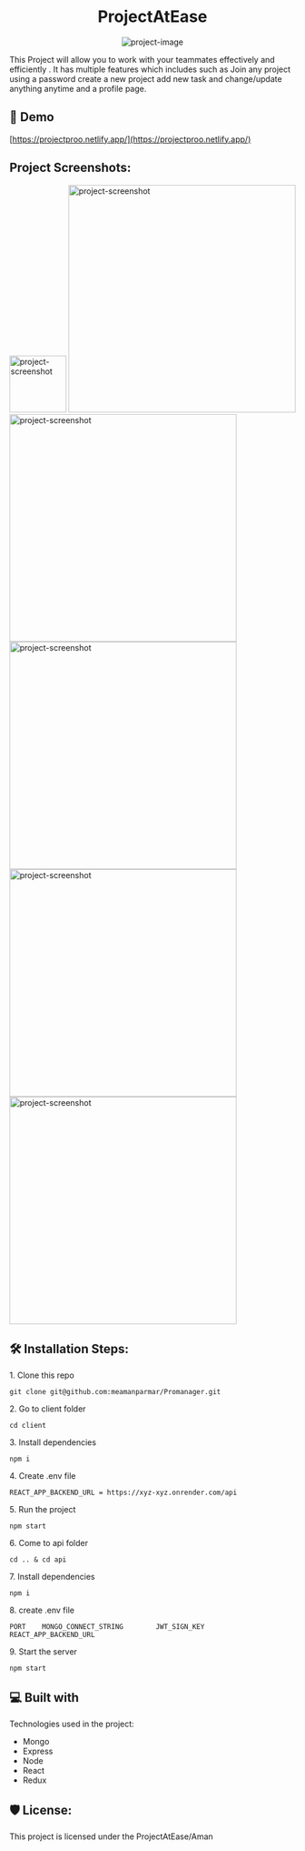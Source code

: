 <h1 align="center" id="title">ProjectAtEase</h1>

<p align="center"><img src="https://socialify.git.ci/meamanparmar/Promanager/image?font=Rokkitt&amp;language=1&amp;name=1&amp;owner=1&amp;pattern=Overlapping%20Hexagons&amp;stargazers=1&amp;theme=Light" alt="project-image"></p>

<p id="description">This Project will allow you to work with your teammates effectively and efficiently . It has multiple features which includes such as Join any project using a password create a new project add new task and change/update anything anytime and a profile page.</p>

<h2>🚀 Demo</h2>

[https://projectproo.netlify.app/](https://projectproo.netlify.app/)

<h2>Project Screenshots:</h2>

<img src="https://github.com/meamanparmar/Promanager/assets/119149607/983b4544-e1ad-4285-80b0-1306966ad910" alt="project-screenshot" width="100" height="100/">

<img src="https://github.com/meamanparmar/Promanager/assets/119149607/983b4544-e1ad-4285-80b0-1306966ad910" alt="project-screenshot" width="400" height="400/">

<img src="https://github.com/meamanparmar/Promanager/assets/119149607/b8e62404-0d17-4e65-ae60-9690e0599427" alt="project-screenshot" width="400" height="400/">

<img src="https://github.com/meamanparmar/Promanager/assets/119149607/d2d98907-91ea-4c9c-a079-59deaa7d50bd" alt="project-screenshot" width="400" height="400/">

<img src="https://github.com/meamanparmar/Promanager/assets/119149607/391468cf-9448-4be6-a77f-0145dd2ae025" alt="project-screenshot" width="400" height="400/">

<img src="https://github.com/meamanparmar/Promanager/assets/119149607/44bee0ab-f033-497d-adfc-4397979627c5" alt="project-screenshot" width="400" height="400/">

<h2>🛠️ Installation Steps:</h2>

<p>1. Clone this repo</p>

```
git clone git@github.com:meamanparmar/Promanager.git
```

<p>2. Go to client folder</p>

```
cd client
```

<p>3. Install dependencies</p>

```
npm i
```

<p>4. Create .env file</p>

```
REACT_APP_BACKEND_URL = https://xyz-xyz.onrender.com/api
```

<p>5. Run the project</p>

```
npm start
```

<p>6. Come to api folder</p>

```
cd .. & cd api
```

<p>7. Install dependencies</p>

```
npm i
```

<p>8. create .env file</p>

```
PORT    MONGO_CONNECT_STRING        JWT_SIGN_KEY       REACT_APP_BACKEND_URL
```

<p>9. Start the server</p>

```
npm start
```

  
  
<h2>💻 Built with</h2>

Technologies used in the project:

*   Mongo
*   Express
*   Node
*   React
*   Redux

<h2>🛡️ License:</h2>

This project is licensed under the ProjectAtEase/Aman
